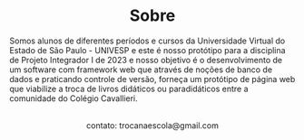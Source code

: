 <div>
  <h1 style="text-align: center;">Sobre<br></h1>
  <p style="text-align: inter-word;">Somos alunos de diferentes períodos e cursos da Universidade Virtual do Estado de São Paulo - UNIVESP e este é nosso protótipo para a disciplina de Projeto Integrador I de 2023 e nosso objetivo é o desenvolvimento de um software com framework web que através de noções de banco de dados e praticando controle de versão, forneça um protótipo de página web que viabilize a troca de livros didáticos ou paradidáticos entre a comunidade do Colégio Cavallieri.<br><br></p>
</div>
  <p style="text-align: center;">contato: trocanaescola@gmail.com<br></p>
